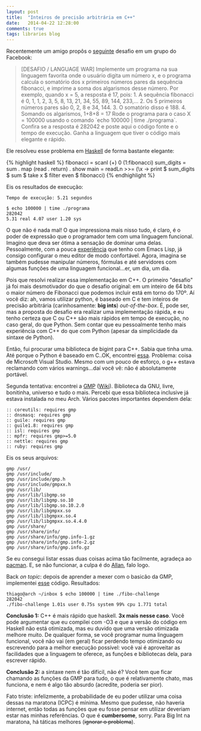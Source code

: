 ```yaml
---
layout: post
title:  "Inteiros de precisão arbitrária em C++"
date:   2014-04-22 12:28:00
comments: true
tags: libraries blog
---
```


Recentemente um amigo propôs o [seguinte](https://www.facebook.com/groups/osadpa/permalink/505987316173467/?stream_ref=2) desafio em um grupo do Facebook:

<blockquote>
[DESAFIO / LANGUAGE WAR] Implemente um programa na sua linguagem favorita onde o usuário digita um número x, e o programa calcula o somatório dos x primeiros números pares da sequência fibonacci, e imprime a soma dos algarismos desse número.
Por exemplo, quando x = 5, a resposta é 17, pois:
1. A sequência fibonacci é 0, 1, 1, 2, 3, 5, 8, 13, 21, 34, 55, 89, 144, 233,...
2. Os 5 primeiros números pares são 0, 2, 8 e 34, 144.
3. O somatório disso é 188.
4. Somando os algarismos, 1+8+8 = 17
Rode o programa para o caso X = 100000 usando o comando `echo 100000 | time ./programa`. Confira se a resposta é 282042 e poste aqui o código fonte e o tempo de execução. Ganha a linguagem que tiver o código mais elegante e rápido.
</blockquote>

Ele resolveu esse problema em [Haskell](http://haskell.org) de forma bastante elegante:

{% highlight haskell %}
fibonacci = scanl (+) 0 (1:fibonacci)
sum_digits = sum . map (read . return) . show
main = readLn >>= (\x -> print $ sum_digits $ sum $ take x $ filter even $ fibonacci)
{% endhighlight %}

Eis os resultados de execução:

```
Tempo de execução: 5.21 segundos

$ echo 100000 | time ./programa
282042
5.31 real 4.07 user 1.20 sys
```

O que não é nada mal! O que impressiona mais nisso tudo, é claro, é o poder de expressão que o programador tem com uma linguagem funcional. Imagino que deva ser ótima a sensação de dominar uma delas. Pessoalmente, com a pouca [experiência][1] que tenho com Emacs Lisp, já consigo configurar o meu editor de modo confortável. Agora, imagina se também pudesse manipular números, fórmulas e até servidores com algumas funções de uma linguagem funcional...er, um dia, um dia.

Pois que resolvi realizar essa implementação em C++. O primeiro "desafio" já foi mais desmotivador do que o desafio original: em um inteiro de 64 bits o maior número de Fibonacci que podemos incluir está em torno do 170º. Aí você diz: ah, vamos utilizar python, é baseado em C e tem inteiros de precisão arbitrária (carinhosamente: **big ints**) *out-of-the-box*. É, pode ser, mas a proposta do desafio era realizar uma implementação rápida, e eu tenho certeza que C ou C++ são mais rápidos em tempo de execução, no caso geral, do que Python. Sem contar que eu pessoalmente tenho mais experiência com C++ do que com Python (apesar da simplicidade da sintaxe de Python).

Então, fui procurar uma biblioteca de bigint para C++. Sabia que tinha uma. Até porque o Python é baseado em C..OK, encontrei [essa][2]. Problema: coisa de Microsoft Visual Studio. Mesmo com um pouco de esforço, o g++ estava reclamando com vários warnings...daí você vê: não é absolutamente portável.

Segunda tentativa: encontrei a [GMP][gmplib] ([Wiki][wikigmp]). Biblioteca da GNU, livre, bonitinha, universo e tudo o mais. Percebi que essa biblioteca inclusive já estava instalada no meu Arch. Vários pacotes importantes dependem dela:

```
:: coreutils: requires gmp
:: dnsmasq: requires gmp
:: guile: requires gmp
:: guile1.8: requires gmp
:: isl: requires gmp
:: mpfr: requires gmp>=5.0
:: nettle: requires gmp
:: ruby: requires gmp
```

Eis os seus arquivos:

```
gmp /usr/
gmp /usr/include/
gmp /usr/include/gmp.h
gmp /usr/include/gmpxx.h
gmp /usr/lib/
gmp /usr/lib/libgmp.so
gmp /usr/lib/libgmp.so.10
gmp /usr/lib/libgmp.so.10.2.0
gmp /usr/lib/libgmpxx.so
gmp /usr/lib/libgmpxx.so.4
gmp /usr/lib/libgmpxx.so.4.4.0
gmp /usr/share/
gmp /usr/share/info/
gmp /usr/share/info/gmp.info-1.gz
gmp /usr/share/info/gmp.info-2.gz
gmp /usr/share/info/gmp.info.gz
```

Se eu consegui listar essas duas coisas acima tão facilmente, agradeça ao [pacman][pacman]. E, se não funcionar, a culpa é do [Allan][mcrae], falo logo.

Back *on topic*: depois de aprender a mexer com o basicão da GMP, implementei [esse][codigo] código. Resultados:

```
thiago@arch ~/inbox $ echo 100000 | time ./fibo-challenge
282042
./fibo-challenge 1.01s user 0.75s system 99% cpu 1.771 total
```

**Conclusão 1:** C++ é mais rápido que haskell. **3x mais nesse caso**. Você pode argumentar que eu compilei com -O3 e que a versão do código em Haskell não está otimizada, mas eu duvido que uma versão otimizada melhore muito. De qualquer forma, se você programar numa linguagem funcional, você não vai (em geral) ficar perdendo tempo otimizando ou escrevendo para a melhor execução possível: você vai é aproveitar as facilidades que a linguagem te oferece, as funções e bibliotecas dela, para escrever rápido.

**Conclusão 2:** a sintaxe nem é tão difícil, não é? Você tem que ficar chamando as funções da GMP para tudo, o que é relativamente chato, mas funciona, e nem é algo tão absurdo (acredite, poderia ser pior).

Fato triste: infelizmente, a probabilidade de eu poder utilizar uma coisa dessas na maratona (ICPC) é mínima. Mesmo que pudesse, não haveria internet, então todas as funções que eu fosse pensar em utilizar deveriam estar nas minhas referências. O que é **cumbersome**, sorry. Para Big Int na maratona, há táticas melhores (<strike>ignorar o problema</strike>).


[gmplib]: https://gmplib.org/
[wikigmp]: https://en.wikipedia.org/wiki/GNU_Multi-Precision_Library
[1]: https://github.com/thiagowfx/dotfiles/blob/master/.emacs
[2]: http://www.hvks.com/Numerical/arbitrary_precision.html
[codigo]: https://gist.github.com/thiagowfx/11169350
[pacman]: https://wiki.archlinux.org/index.php/Pacman
[mcrae]: http://allanmcrae.com/
